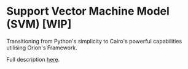 # Support Vector Machine Model (SVM) [WIP]
Transitioning from Python's simplicity to Cairo's powerful capabilities utilising Orion's Framework.

Full description [here](https://github.com/gizatechxyz/orion/issues/198).
